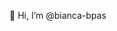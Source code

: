 👋 Hi, I’m @bianca-bpas

<!---
bianca-bpas/bianca-bpas is a ✨ special ✨ repository because its `README.md` (this file) appears on your GitHub profile.
You can click the Preview link to take a look at your changes.
--->
